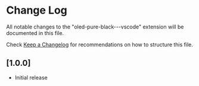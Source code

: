 # Change Log

All notable changes to the "oled-pure-black---vscode" extension will be documented in this file.

Check [Keep a Changelog](http://keepachangelog.com/) for recommendations on how to structure this file.

## [1.0.0]

- Initial release
